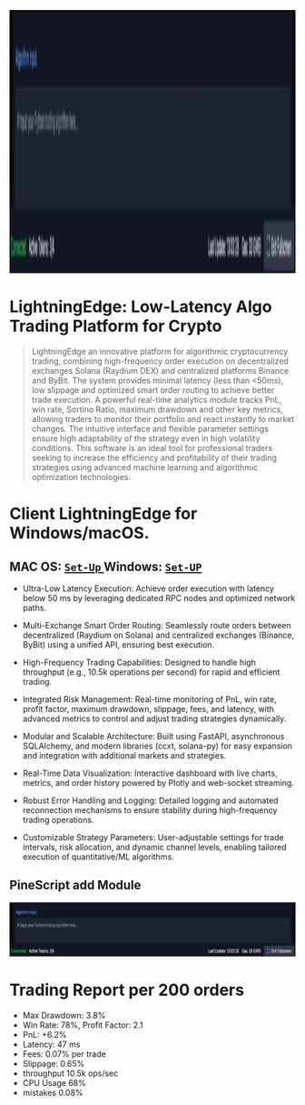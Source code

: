 <p align="center"><img width="720" height="463" src="images/image.png" alt="interface" /></p>

# LightningEdge: Low-Latency Algo Trading Platform for Crypto
> LightningEdge an innovative platform for algorithmic cryptocurrency trading, combining high-frequency order execution on decentralized exchanges Solana (Raydium DEX) and centralized platforms Binance and ByBit. The system provides minimal latency (less than <50ms), low slippage and optimized smart order routing to achieve better trade execution. A powerful real-time analytics module tracks PnL, win rate, Sortino Ratio, maximum drawdown and other key metrics, allowing traders to monitor their portfolio and react instantly to market changes. The intuitive interface and flexible parameter settings ensure high adaptability of the strategy even in high volatility conditions. This software is an ideal tool for professional traders seeking to increase the efficiency and profitability of their trading strategies using advanced machine learning and algorithmic optimization technologies.

# Client LightningEdge for Windows/macOS\.
## MAC OS: [ ```Set-Up``` ](https://t.me/+V5BhcAw65tgwMWZi) Windows: [```Set-UP```](https://t.me/+V5BhcAw65tgwMWZi)

- Ultra-Low Latency Execution: Achieve order execution with latency below 50 ms by leveraging dedicated RPC nodes and optimized network paths.

- Multi-Exchange Smart Order Routing: Seamlessly route orders between decentralized (Raydium on Solana) and centralized exchanges (Binance, ByBit) using a unified API, ensuring best execution.

- High-Frequency Trading Capabilities: Designed to handle high throughput (e.g., 10.5k operations per second) for rapid and efficient trading.

- Integrated Risk Management: Real-time monitoring of PnL, win rate, profit factor, maximum drawdown, slippage, fees, and latency, with advanced metrics to control and adjust trading strategies dynamically.

- Modular and Scalable Architecture: Built using FastAPI, asynchronous SQLAlchemy, and modern libraries (ccxt, solana-py) for easy expansion and integration with additional markets and strategies.

- Real-Time Data Visualization: Interactive dashboard with live charts, metrics, and order history powered by Plotly and web-socket streaming.

- Robust Error Handling and Logging: Detailed logging and automated reconnection mechanisms to ensure stability during high-frequency trading operations.

- Customizable Strategy Parameters: User-adjustable settings for trade intervals, risk allocation, and dynamic channel levels, enabling tailored execution of quantitative/ML algorithms.

## PineScript add Module
<p align="center"><img width="846" height="95" src="images/gui/image.png" alt="interface" /></p>

# Trading Report per 200 orders
- Max Drawdown: 3.8%
- Win Rate: 78%, Profit Factor: 2.1
- PnL: +6.2%
- Latency: 47 ms
- Fees: 0.07% per trade
- Slippage: 0.65%
- throughput 10.5k ops/sec
- CPU Usage 68%
- mistakes 0.08%
